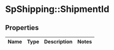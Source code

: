 # SpShipping::ShipmentId

## Properties
Name | Type | Description | Notes
------------ | ------------- | ------------- | -------------

